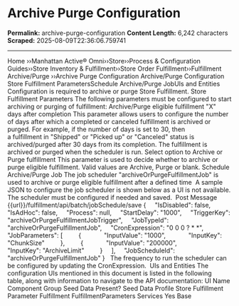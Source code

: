 # Archive Purge Configuration

**Permalink:** archive-purge-configuration
**Content Length:** 6,242 characters
**Scraped:** 2025-08-09T22:36:06.759741

---

Home &rsaquo;&rsaquo;Manhattan Active® Omni&rsaquo;&rsaquo;Store&rsaquo;&rsaquo;Process & Configuration Guides&rsaquo;&rsaquo;Store Inventory & Fulfillment&rsaquo;&rsaquo;Store Order Fulfillment&rsaquo;&rsaquo;Fulfillment Archive/Purge ››Archive Purge Configuration Archive/Purge Configuration Store Fulfillment ParametersSchedule Archive/Purge JobUIs and Entities Configuration is required to archive or purge Store Fulfillment. Store Fulfillment Parameters The following parameters must be configured to start archiving or purging of fulfillment: Archive/Purge eligible fulfillment &quot;X&quot; days after completion This parameter allows users to configure the number of days after which a completed or canceled fulfillment is archived or purged. For example, if the number of days is set to&nbsp;30, then a&nbsp;fulfillment&nbsp;in&nbsp;&quot;Shipped&quot; or &quot;Picked up&quot; or &quot;Canceled&quot;&nbsp;status is archived/purged after 30 days from its completion. The fulfillment is archived or purged when the&nbsp;scheduler is run. Select option to Archive or Purge fulfillment This parameter is used to decide whether to archive or purge eligible fulfillment. Valid values are Archive, Purge or blank. Schedule Archive/Purge Job The job scheduler &quot;archiveOrPurgeFulfillmentJob&quot; is used to&nbsp;archive or purge eligible fulfillment&nbsp;after&nbsp;a defined&nbsp;time &nbsp;A sample JSON to configure the job scheduler is shown below as a&nbsp;UI is not available. The scheduler must be configured if needed and saved.&nbsp; Post Message {{url}}/fulfillment/api/batch/jobSchedule/save { &nbsp; &nbsp; &quot;IsDisabled&quot;: false, &nbsp; &nbsp; &quot;IsAdHoc&quot;: false, &nbsp; &nbsp; &quot;Process&quot;: null, &nbsp; &nbsp; &quot;StartDelay&quot;: &quot;1000&quot;, &nbsp; &nbsp; &quot;TriggerKey&quot;: &quot;archiveOrPurgeFulfillmentJobTrigger&quot;, &nbsp; &nbsp; &quot;JobTypeId&quot;: &quot;archiveOrPurgeFulfillmentJob&quot;, &nbsp; &nbsp; &quot;CronExpression&quot;: &quot;0 0 0 ? * *&quot;, &nbsp; &nbsp; &quot;JobParameters&quot;: [ &nbsp; &nbsp; &nbsp; &nbsp; { &nbsp; &nbsp; &nbsp; &nbsp; &nbsp; &nbsp; &quot;InputValue&quot;: &quot;1000&quot;, &nbsp; &nbsp; &nbsp; &nbsp; &nbsp; &nbsp; &quot;InputKey&quot;: &quot;ChunkSize&quot; &nbsp; &nbsp; &nbsp; &nbsp; }, &nbsp; &nbsp; &nbsp; &nbsp; { &nbsp; &nbsp; &nbsp; &nbsp; &nbsp; &nbsp; &quot;InputValue&quot;: &quot;200000&quot;, &nbsp; &nbsp; &nbsp; &nbsp; &nbsp; &nbsp; &quot;InputKey&quot;: &quot;ArchiveLimit&quot; &nbsp; &nbsp; &nbsp; &nbsp; } &nbsp; &nbsp; ], &nbsp; &nbsp; &quot;JobScheduleId&quot;: &quot;archiveOrPurgeFulfillmentJob&quot; } &nbsp; The frequency to run the scheduler can be configured by updating the CronExpression.&nbsp; UIs and Entities The configuration UIs mentioned in this document is listed in the following table,&nbsp;along with information to&nbsp;navigate&nbsp;to the API documentation: UI Name Component Group Seed Data Present? Seed Data Profile Store Fulfillment Parameter Fulfillment FulfillmentParameters Services Yes Base